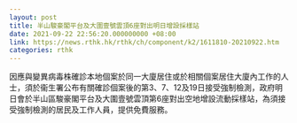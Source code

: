 ```yaml
---
layout: post
title: 半山駿豪閣平台及大圍壹號雲頂6座對出明日增設採樣站
date: 2021-09-22 22:56:20.000000000 +08:00
link: https://news.rthk.hk/rthk/ch/component/k2/1611810-20210922.htm
categories: rthk
---
```


因應與變異病毒株確診本地個案於同一大廈居住或於相關個案居住大廈內工作的人士，須於衞生署公布有關確診個案後的第3、7、12及19日接受強制檢測，​政府明日會於半山區駿豪閣平台及大圍壹號雲頂第6座對出空地增設流動採樣站，為須接受強制檢測的居民及工作人員，提供免費服務。
